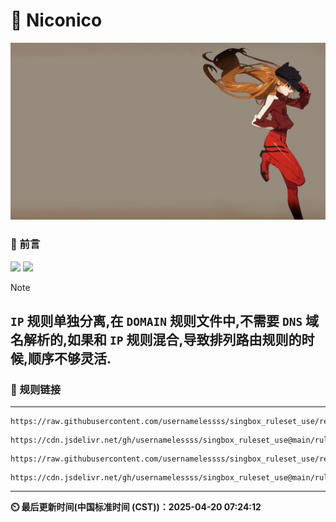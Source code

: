 
# 🧸 Niconico
![](https://raw.githubusercontent.com/usernamelessss/picture-bed/main/images/202504042256831.jpg)
### 📣 前言
![](https://shields.io/badge/-移除重复规则-ff69b4) ![](https://shields.io/badge/-IP&nbsp;规则单独存放不与&nbsp;DOMAIN&nbsp;等混合-green)
> [!NOTE]
**`IP` 规则单独分离,在 `DOMAIN` 规则文件中,不需要 `DNS` 域名解析的,如果和 `IP` 规则混合,导致排列路由规则的时候,顺序不够灵活.**
---

###  🔗 规则链接
---

```url
https://raw.githubusercontent.com/usernamelessss/singbox_ruleset_use/refs/heads/main/rule/Niconico/Niconico_No_IP.json
```

```url
https://cdn.jsdelivr.net/gh/usernamelessss/singbox_ruleset_use@main/rule/Niconico/Niconico_No_IP.json
```

```url
https://raw.githubusercontent.com/usernamelessss/singbox_ruleset_use/refs/heads/main/rule/Niconico/Niconico_No_IP.srs
```

```url
https://cdn.jsdelivr.net/gh/usernamelessss/singbox_ruleset_use@main/rule/Niconico/Niconico_No_IP.srs
```

---
**⏲️ 最后更新时间(中国标准时间 (CST))：2025-04-20 07:24:12**